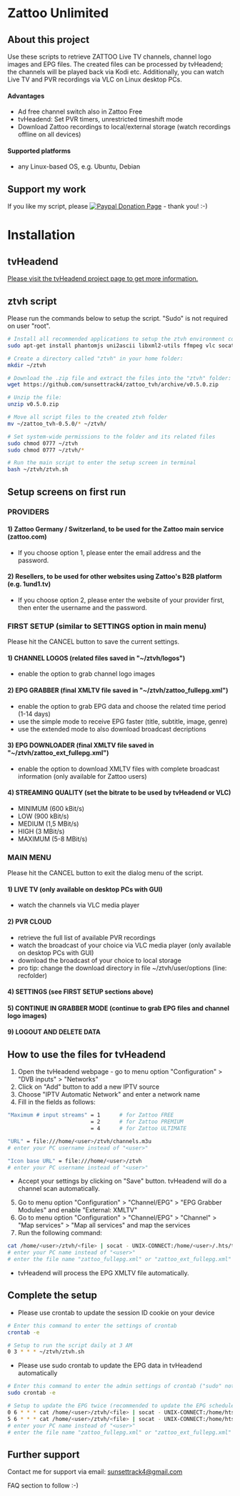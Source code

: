 # Zattoo Unlimited

## About this project
Use these scripts to retrieve ZATTOO Live TV channels, channel logo images and EPG files.
The created files can be processed by tvHeadend; the channels will be played back via Kodi etc.
Additionally, you can watch Live TV and PVR recordings via VLC on Linux desktop PCs.

#### Advantages
* Ad free channel switch also in Zattoo Free
* tvHeadend: Set PVR timers, unrestricted timeshift mode
* Download Zattoo recordings to local/external storage (watch recordings offline on all devices)

#### Supported platforms
* any Linux-based OS, e.g. Ubuntu, Debian

## Support my work
If you like my script, please [![Paypal Donation Page](https://www.paypalobjects.com/en_US/i/btn/btn_donate_SM.gif)](https://paypal.me/sunsettrack4) - thank you! :-)

# Installation

## tvHeadend
[Please visit the tvHeadend project page to get more information.](https://tvheadend.org/projects/tvheadend/wiki/AptRepositories)

## ztvh script
Please run the commands below to setup the script. "Sudo" is not required on user "root".

```bash
# Install all recommended applications to setup the ztvh environment completely:
sudo apt-get install phantomjs uni2ascii libxml2-utils ffmpeg vlc socat iputils-ping crontab curl wget unzip dialog

# Create a directory called "ztvh" in your home folder:
mkdir ~/ztvh

# Download the .zip file and extract the files into the "ztvh" folder:
wget https://github.com/sunsettrack4/zattoo_tvh/archive/v0.5.0.zip

# Unzip the file:
unzip v0.5.0.zip

# Move all script files to the created ztvh folder
mv ~/zattoo_tvh-0.5.0/* ~/ztvh/

# Set system-wide permissions to the folder and its related files
sudo chmod 0777 ~/ztvh
sudo chmod 0777 ~/ztvh/*

# Run the main script to enter the setup screen in terminal
bash ~/ztvh/ztvh.sh
```

## Setup screens on first run

### PROVIDERS
#### 1) Zattoo Germany / Switzerland, to be used for the Zattoo main service (zattoo.com)
* If you choose option 1, please enter the email address and the password.
#### 2) Resellers, to be used for other websites using Zattoo's B2B  platform (e.g. 1und1.tv)
* If you choose option 2, please enter the website of your provider first, then enter the username and the password.

### FIRST SETUP (similar to SETTINGS option in main menu)
Please hit the CANCEL button to save the current settings.
#### 1) CHANNEL LOGOS (related files saved in "~/ztvh/logos")
* enable the option to grab channel logo images
#### 2) EPG GRABBER (final XMLTV file saved in "~/ztvh/zattoo_fullepg.xml")
* enable the option to grab EPG data and choose the related time period (1-14 days)
* use the simple mode to receive EPG faster (title, subtitle, image, genre)
* use the extended mode to also download broadcast decriptions
#### 3) EPG DOWNLOADER (final XMLTV file saved in "~/ztvh/zattoo_ext_fullepg.xml")
* enable the option to download XMLTV files with complete broadcast information (only available for Zattoo users)
#### 4) STREAMING QUALITY (set the bitrate to be used by tvHeadend or VLC)
* MINIMUM (600 kBit/s)
* LOW (900 kBit/s)
* MEDIUM (1,5 MBit/s)
* HIGH (3 MBit/s)
* MAXIMUM (5-8 MBit/s)

### MAIN MENU
Please hit the CANCEL button to exit the dialog menu of the script.
#### 1) LIVE TV (only available on desktop PCs with GUI)
* watch the channels via VLC media player
#### 2) PVR CLOUD
* retrieve the full list of available PVR recordings
* watch the broadcast of your choice via VLC media player (only available on desktop PCs with GUI)
* download the broadcast of your choice to local storage
* pro tip: change the download directory in file ~/ztvh/user/options (line: recfolder)
#### 4) SETTINGS (see FIRST SETUP sections above)
#### 5) CONTINUE IN GRABBER MODE (continue to grab EPG files and channel logo images)
#### 9) LOGOUT AND DELETE DATA 

## How to use the files for tvHeadend
1) Open the tvHeadend webpage - go to menu option "Configuration" > "DVB inputs" > "Networks"
2) Click on "Add" button to add a new IPTV source
3) Choose "IPTV Automatic Network" and enter a network name
4) Fill in the fields as follows:
```bash
"Maximum # input streams" = 1      # for Zattoo FREE
                          = 2      # for Zattoo PREMIUM
                          = 4      # for Zattoo ULTIMATE
```
```bash
"URL" = file:///home/<user>/ztvh/channels.m3u
# enter your PC username instead of "<user>"
```
```bash
"Icon base URL" = file:///home/<user>/ztvh
# enter your PC username instead of "<user>"
```
* Accept your settings by clicking on "Save" button. tvHeadend will do a channel scan automatically.
5) Go to menu option "Configuration" > "Channel/EPG" > "EPG Grabber Modules" and enable "External: XMLTV"
6) Go to menu option "Configuration" > "Channel/EPG" > "Channel" > "Map services" > "Map all services" and map the services
7) Run the following command:
```bash
cat /home/<user>/ztvh/<file> | socat - UNIX-CONNECT:/home/<user>/.hts/tvheadend/epggrab/xmltv.sock
# enter your PC name instead of "<user>"
# enter the file name "zattoo_fullepg.xml" or "zattoo_ext_fullepg.xml" instead of "<file>"
```
* tvHeadend will process the EPG XMLTV file automatically.

## Complete the setup
* Please use crontab to update the session ID cookie on your device
```bash
# Enter this command to enter the settings of crontab
crontab -e
```
```bash
# Setup to run the script daily at 3 AM
0 3 * * * ~/ztvh/ztvh.sh
```
* Please use sudo crontab to update the EPG data in tvHeadend automatically
```bash
# Enter this command to enter the admin settings of crontab ("sudo" not required for user "root")
sudo crontab -e
```
```bash
# Setup to update the EPG twice (recommended to update the EPG schedule times correcty)
0 6 * * * cat /home/<user>/ztvh/<file> | socat - UNIX-CONNECT:/home/hts/.hts/tvheadend/epggrab/xmltv.sock
5 6 * * * cat /home/<user>/ztvh/<file> | socat - UNIX-CONNECT:/home/hts/.hts/tvheadend/epggrab/xmltv.sock
# enter your PC name instead of "<user>"
# enter the file name "zattoo_fullepg.xml" or "zattoo_ext_fullepg.xml" instead of "<file>"
```

## Further support
Contact me for support via email: sunsettrack4@gmail.com

FAQ section to follow :-)
